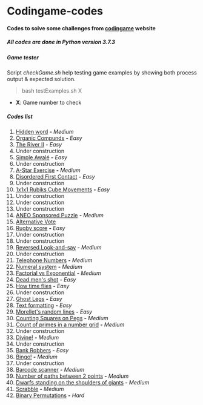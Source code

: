 Codingame-codes
===============

#### Codes to solve some challenges from [codingame](https://www.codingame.com) website
##### All codes are done in Python version 3.7.3

##### Game tester

Script _checkGame.sh_ help testing game examples by showing both process
output & expected solution.

> bash testExamples.sh X

- **X**: Game number to check

##### Codes list

001. [Hidden word](https://github.com/rk4rdo/codingame-codes/tree/master/G001-HiddenWord) **_-_** _Medium_
002. [Organic Compunds](https://github.com/rk4rdo/codingame-codes/tree/master/G002-OrganicCompounds) **_-_** _Easy_
003. [The River II](https://github.com/rk4rdo/codingame-codes/tree/master/G003-TheRiverII) **_-_** _Easy_
004. Under construction
005. [Simple Awalé](https://github.com/rk4rdo/codingame-codes/tree/master/G005-SimpleAwale) **_-_** _Easy_
006. Under construction
007. [A-Star Exercise](https://github.com/rk4rdo/codingame-codes/tree/master/G007-AStarExercise) **_-_** _Medium_
008. [Disordered First Contact](https://github.com/rk4rdo/codingame-codes/tree/master/G008-DisorderedFirstContact) **_-_** _Easy_
009. Under construction
010. [1x1x1 Rubiks Cube Movements](https://github.com/rk4rdo/codingame-codes/tree/master/G010-1v1v1RubiksCubeMovements) **_-_** _Easy_
011. Under construction
012. Under construction
013. Under construction
014. [ANEO Sponsored Puzzle](https://github.com/rk4rdo/codingame-codes/tree/master/G014-ANEOSponsoredPuzzle) **_-_** _Medium_
015. [Alternative Vote](https://github.com/rk4rdo/codingame-codes/tree/master/G015-AlternativeVote)
016. [Rugby score](https://github.com/rk4rdo/codingame-codes/tree/master/G016-RugbyScore) **_-_** _Easy_
017. Under construction
018. Under construction
019. [Reversed Look-and-say](https://github.com/rk4rdo/codingame-codes/tree/master/G019-ReversedLookAndSay) **_-_** _Medium_
020. Under construction
021. [Telephone Numbers](https://github.com/rk4rdo/codingame-codes/tree/master/G021-TelephoneNumbers) **_-_** _Medium_
022. [Numeral system](https://github.com/rk4rdo/codingame-codes/tree/master/G022-NumeralSystem) **_-_** _Medium_
023. [Factorial vs Exponential](https://github.com/rk4rdo/codingame-codes/tree/master/G023-FactorialVsExponential) **_-_** _Medium_
024. [Dead men's shot](https://github.com/rk4rdo/codingame-codes/tree/master/G024-DeadMenShot) **_-_** _Easy_
025. [How time flies](https://github.com/rk4rdo/codingame-codes/tree/master/G025-HowTimeFlies) **_-_** _Easy_
026. Under construction
027. [Ghost Legs](https://github.com/rk4rdo/codingame-codes/tree/master/G027-GhostLegs) **_-_** _Easy_
028. [Text formatting](https://github.com/rk4rdo/codingame-codes/tree/master/G028-TextFormatting) **_-_** _Easy_
029. [Morellet's random lines](https://github.com/rk4rdo/codingame-codes/tree/master/G029-MorelletRandomLines) **_-_** _Easy_
030. [Counting Squares on Pegs](https://github.com/rk4rdo/codingame-codes/tree/master/G030-CountingSquaresOnPegs) **_-_** _Medium_
031. [Count of primes in a number grid](https://github.com/rk4rdo/codingame-codes/tree/master/G031-CountPrimesInNumberGrid) **_-_** _Medium_
032. Under construction
033. [Divine!](https://github.com/rk4rdo/codingame-codes/tree/master/G033-Divine) **_-_** _Medium_
034. Under construction
035. [Bank Robbers](https://github.com/rk4rdo/codingame-codes/tree/master/G035-BankRobbers) **_-_** _Easy_
036. [Bingo!](https://github.com/rk4rdo/codingame-codes/tree/master/G036-Bingo) **_-_** _Medium_
037. Under construction
038. [Barcode scanner](https://github.com/rk4rdo/codingame-codes/tree/master/G038-BarcodeScanner) **_-_** _Medium_
039. [Number of paths between 2 points](https://github.com/rk4rdo/codingame-codes/tree/master/G039-NumberPathsBetween2Points) **_-_** _Medium_
040. [Dwarfs standing on the shoulders of giants](https://github.com/rk4rdo/codingame-codes/tree/master/G040-DwarfsStandingShouldersGiants) **_-_** _Medium_
041. [Scrabble](https://github.com/rk4rdo/codingame-codes/tree/master/G041-Scrabble) **_-_** _Medium_
042. [Binary Permutations](https://github.com/rk4rdo/codingame-codes/tree/master/G042-BinaryPermutations) **_-_** _Hard_
